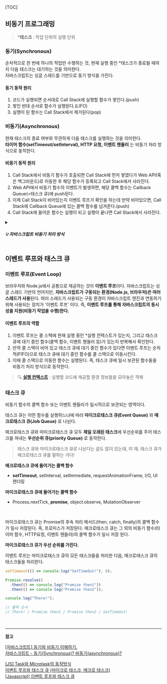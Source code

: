 [TOC]

## 비동기 프로그래밍

> ***태스크** : 작업 단위의 실행 단위

### 동기(Synchronous) 

순차적으로 한 번에 하나의 작업만 수행하는 것, 현재 실행 중인 *태스크가 종료될 때까지 다음 태스크는 대기하는 것을 의미한다.   
자바스크립트는 싱글 스레드를 기반으로 동기 방식을 가진다.

#### 동기 동작 원리

1. 코드가 실행되면 순서대로 Call Stack에 실행할 함수가 쌓인다.(push)
2. 쌓인 반대 순서로 함수가 실행된다.(LIFO)
3. 실행이 된 함수는 Call Stack에서 제거된다(pop)

### 비동기(Asynchronous) 

현재 태스크의 종료 여부와 무관하게 다음 태스크를 실행하는 것을 의미한다.  
**타이머 함수(setTimeout/setInterval), HTTP 요청, 이벤트 헨들러** 는 비동기 처리 방식으로 동작한다.

#### 비동기 동작 원리

1. Call Stack에서 비동기 함수가 호출되면 Call Stack에 먼저 쌓였다가 Web API(혹은 백그라운드)로 이동한 후 해당 함수가 등록되고 Call Stack에서 사라진다.
2. Web API에서 비동기 함수의 이벤트가 발생하면, 해당 콜백 함수는 Callback Queue(=태스크 큐)에 push된다.
3. 이제 Call Stack이 비어있는지 이벤트 루프가 확인을 하는데 만약 비어있으면, Call Stack에 Callback Queue에 있는 콜백 함수를 넘겨준다.(push)
4. Call Stack에 들어온 함수는 실행이 되고 실행이 끝나면 Call Stack에서 사라진다. 

<details>
  <summary><h5>💡 자바스크립트 비동기 처리 방식</h5></summary>

<div align="center">
   <img src="https://blog.kakaocdn.net/dn/bMlLfs/btqFQ9i1iD3/ZQE2tqi7lx7LUhTwK1tDtK/img.png" width="50%">
</div>

<a href="https://github.com/FrontCS-Study/CS-Study/blob/main/CS/4회차_프로세스와 스레드(멀티%2C 싱글)_김연수.md#자바스크립트-비동기-처리-방식">[4회차_프로세스와 스레드\_김연수.md] 자바스크립트 비동기 처리 방식</a>

[[JS] 이벤트 루프(Event Loop)와 동시성(Concurrency)](https://velog.io/@jiseong/%EC%9D%B4%EB%B2%A4%ED%8A%B8-%EB%A3%A8%ED%94%84Event-Loop%EC%99%80-%EB%8F%99%EC%8B%9C%EC%84%B1Concurrency)

</details>


## 이벤트 루프와 태스크 큐


### 이벤트 루프(Event Loop)

브라우저와 Node.js에서 공통으로 제공하는 것이 **이벤트 루프**이다. 자바스크립트는 싱글 스레드 기반의 언어지만, **자바스크립트가 구동되는 환경(Node.js, 브라우저)은 여러 스레드가 사용**된다. 여러 스레드가 사용되는 구동 환경이 자바스크립트 엔진과 연동하기 위해 사용되는 장치가 '이벤트 루프' 이다. 즉, **이벤트 루프를 통해 자바스크립트의 동시성을 지원(비동기 작업을 수행)한다.**

#### 이벤트 루프의 역할

1. 이벤트 루프는 콜 스택에 현재 실행 중인 *실행 컨텍스트가 있는지, 그리고 태스크 큐에 대기 중인 함수(콜백 함수, 이벤트 핸들러 등)가 있는지 반복해서 확인한다.
2. 만약 콜 스택이 비어 있고 태스크 큐에 대기 중인 함수가 있다면 이벤트 루프는 순차적(FIFO)으로 태스크 큐에 대기 중인 함수를 콜 스택으로 이동시킨다.
3. 이때 콜 스택으로 이동한 함수는 실행된다. 즉, 태스크 큐에 일시 보관된 함수들을 비동기 처리 방식으로 동작한다.

> 🔍 [**실행 컨텍스트**](https://github.com/FrontCS-Study/CS-Study/blob/main/JavaScript/13%ED%9A%8C%EC%B0%A8_%EC%8A%A4%EC%BD%94%ED%94%84%2Cthis%2Cstrick%20mode%2C%EC%8B%A4%ED%96%89%EC%BB%A8%ED%85%8D%EC%8A%A4%ED%8A%B8_%EA%B9%80%EC%97%B0%EC%88%98.md#%EC%8B%A4%ED%96%89-%EC%BB%A8%ED%85%8D%EC%8A%A4%ED%8A%B8) : 실행할 코드에 제공할 환경 정보들을 모아놓은 객체

### 태스크 큐

비동기 함수의 콜백 함수 또는 이벤트 핸들러가 일시적으로 보관되는 영역이다.

태스크 큐는 어떤 함수를 실행하느냐에 따라 **마이크로태스크 큐(Event Queue)** 와 **매크로태스크 큐(Job Queue)** 로 나뉜다.  

매크로태스크 큐와 마이크로태스크 큐 모두 **제일 오래된 태스크**에 우선순위를 주어 태스크를 꺼내는 **우선순위 큐(priority Queue)** 로 동작한다.

> 태스크 큐와 마이크로태스크 큐로 나뉜다는 글도 많이 있는데, 이 때, 태스크 큐가 매크로태스크 큐를 말하는 거다!

**매크로태스크 큐에 들어가는 콜백 함수**

- **setTimeout**, setInterval, setImmediate, requestAnimationFrame, I/O, UI 렌더링

**마이크로태스크 큐에 들어가는 콜백 함수**

- Process.nextTick, **promise**, object.observe, MutationObserver

<br>

마이크로태스크 큐는 Promise의 후속 처리 메서드(then, catch, finally)의 콜백 함수가 일시 저장된다. 즉, 프로미스가 저장된다.
매크로태스크 큐는 그 외의 비동기 함수(타이머 함수, HTTP요청, 이벤트 헨들러)의 콜백 함수가 일시 저장 된다.

**마이크로태스크 큐가 우선 순위를 가진다.**

이벤트 루프는 마이크로태스크 큐의 모든 태스크들을 처리한 다음, 매크로태스크 큐의 태스크들을 처리한다.

```js
setTimeout(() => console.log("SetTimeOut!"), 0);

Promise.resolve()
  .then(() => console.log("Promise then1"))
  .then(() => console.log("Promise then2"));

console.log("There!");

// 출력 순서 
// There! / Promise then1 / Promise then2 / SetTimeOut!
```

<br>

---

**참고**

[[자바스크립트] 동기와 비동기 이해하기.](https://gobae.tistory.com/100)  
[자바스크립트 - 동기(Synchronous)? 비동기(asynchronous)?](https://ljtaek2.tistory.com/142)  

[[JS] Task와 Microtask의 동작방식](https://baeharam.netlify.app/posts/javascript/JS-Task%EC%99%80-Microtask%EC%9D%98-%EB%8F%99%EC%9E%91%EB%B0%A9%EC%8B%9D)  
[이벤트 루프와 태스크 큐 (마이크로 태스크, 매크로 태스크)](https://velog.io/@yejineee/%EC%9D%B4%EB%B2%A4%ED%8A%B8-%EB%A3%A8%ED%94%84%EC%99%80-%ED%83%9C%EC%8A%A4%ED%81%AC-%ED%81%90-%EB%A7%88%EC%9D%B4%ED%81%AC%EB%A1%9C-%ED%83%9C%EC%8A%A4%ED%81%AC-%EB%A7%A4%ED%81%AC%EB%A1%9C-%ED%83%9C%EC%8A%A4%ED%81%AC-g6f0joxx)   
[[Javascript] 이벤트 루프와 태스크 큐](https://narup.tistory.com/261)
